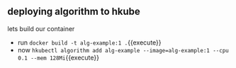 ## deploying algorithm to hkube 

lets build our container 

- run `docker build -t alg-example:1 .`{{execute}}
- now `hkubectl algorithm add alg-example --image=alg-example:1 --cpu 0.1 --mem 128Mi`{{execute}}